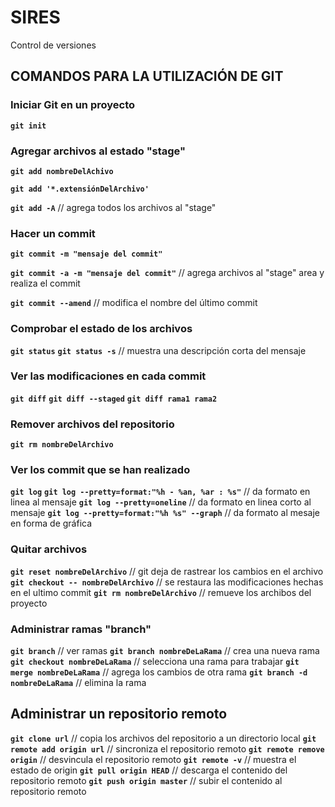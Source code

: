 # SIRES
Control de versiones 

## COMANDOS PARA LA UTILIZACIÓN DE GIT


### Iniciar Git en un proyecto
**``git init``**

### Agregar archivos al estado "stage"
**``git add nombreDelAchivo``**

**``git add '*.extensiónDelArchivo'``**

**``git add -A``**		// agrega todos los archivos al "stage"

### Hacer un commit
**``git commit -m "mensaje del commit"``**

**``git commit -a -m "mensaje del commit"``**	// agrega archivos al "stage" area y realiza el commit

**``git commit --amend``**			// modifica el nombre del último commit 

### Comprobar el estado de los archivos 
**``git status``**
**``git status -s``**		// muestra una descripción corta del mensaje

### Ver las modificaciones en cada commit
**``git diff``**
**``git diff --staged``**
**``git diff rama1 rama2``**

### Remover archivos del repositorio 
**``git rm nombreDelArchivo``**

### Ver los commit que se han realizado 
**``git log``**
**``git log --pretty=format:"%h - %an, %ar : %s"``**	// da formato en linea al mensaje
**``git log --pretty=oneline``**			// da formato en linea corto al mensaje
**``git log --pretty=format:"%h %s" --graph``**		// da formato al mesaje en forma de gráfica

### Quitar archivos 
**``git reset nombreDelArchivo``**		// git deja de rastrear los cambios en el archivo
**``git checkout -- nombreDelArchivo``**	// se restaura las modificaciones hechas en el ultimo commit
**``git rm nombreDelArchivo``**			// remueve los archibos del proyecto

### Administrar ramas "branch"
**``git branch``**			// ver ramas
**``git branch nombreDeLaRama``**	// crea una nueva rama
**``git checkout nombreDeLaRama``**	// selecciona una rama para trabajar
**``git merge nombreDeLaRama``**	// agrega los cambios de otra rama
**``git branch -d nombreDeLaRama``**	// elimina la rama

## Administrar un repositorio remoto
**``git clone url``**			// copia los archivos del repositorio a un directorio local
**``git remote add origin url``**	// sincroniza el repositorio remoto
**``git remote remove origin``**	// desvincula el repositorio remoto
**``git remote -v``** 			// muestra el estado de origin
**``git pull origin HEAD``**		// descarga el contenido del repositorio remoto
**``git push origin master``**		// subir el contenido al repositorio remoto
